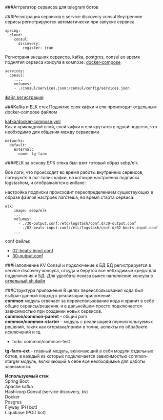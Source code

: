 ###Аггрегатор сервисов для telegram ботов  


###Регистрация сервисов в service discovery consul
Внутренние серисы регистрируются автоматически при запуске сервиса
```
spring:
  cloud:
    consul:
      discovery:
        register: true
```
Регистраия внешних сервисов, kafka, postgres, consul во время поднятия сервиса консула в композе: 
[docker-compose](docker-compose.yml) 
```
services:
  consul:
    ....
    volumes:
    - ./consul/services.json:/consul/config/services.json
```

[файл регистрации](consul/services.json)


###Kafka и ELK стек
Поднятие слоя кафки и елк происходит отдельным docker-compose файлом

[kafka/docker-compose.yml](kafka/docker-compose.yml)  
Как и прикладной слой, слой кафки и елк крутятся в одной подсети, что необходимо для общения между сервисами
```
networks:
  default:
    external:
      name: tg-farm
```

####ELK 
за основу ЕЛК стека был взят готовый образ sebp/elk  

Все логи, что происходят во время работы внутренних сервисов, логируютя в лог-топик кафки,
на котоырй настроенна подписка logstashом, и отображаются в кибане:

настройка подписки происходит переопределением существующих в образе файлов настроек логстеша, во время старта сервиса:

```
elk:
    image: sebp/elk
    ...
    volumes:
      - ./30-output.conf:/etc/logstash/conf.d/30-output.conf
      - ./02-beats-input.conf:/etc/logstash/conf.d/02-beats-input.conf
    ...
```
conf файлы: 
* [02-beats-input.conf](kafka/02-beats-input.conf)
* [30-output.conf](kafka/30-output.conf)

###Наполнение KV Consul и подключение к БД
БД регистрируется в service discovery консула, откуда и берутся все небходимые креды для подключения к БД.
Для удосбвта показа вынес наполнение консула в [отлельный sh файл](register-variable.sh)


###Структура приложения 
В целях переиспользования кода был выбран данный подход к реализации приложений:  
**common** модуль отвечает за переиспользование кода и хранит в себе общие сервисы/решения. и в дальнейшем просто подключается зависимостью при создании новых сервисов.   
**common/common-parent** - общий pom   
**common/common-starter** - модуль с реализацией переиспользуемых решений, таких  как отправка/прием в топик, аспекты по обрабокте исключений и тд  
* todo: common/common-test

**tg-farm-ext** - главный модуль, включающий в себя модули отдельных ботов, в каждый из которых подключается зависимостью common-starger модуль, включающий в себе все необходимые для работы зависмости.


**Используемый стек**   
Spring Boot  
Apache kafka  
Hashicorp Consul (service discovery, kv)  
Docker  
Posgres  
Flyway (PH bot)  
Liquibase (POD bot)
